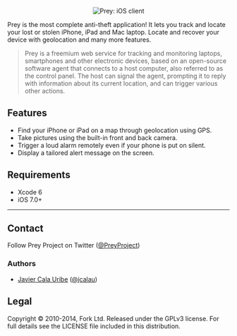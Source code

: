 <p align="center">
  <img src="https://github.com/prey/prey-ios-client/blob/master/Resources/Images/prey-text%402x.png?raw=true" alt="Prey: iOS client"/>
</p>

Prey is the most complete anti-theft application! It lets you track and locate your lost or stolen iPhone, iPad and Mac laptop. Locate and recover your device with geolocation and many more features.

> Prey is a freemium web service for tracking and monitoring laptops, smartphones and other electronic devices, based on an open-source software agent that connects to a host computer, also referred to as the control panel. The host can signal the agent, prompting it to reply with information about its current location, and can trigger various other actions.

## Features

- Find your iPhone or iPad on a map through geolocation using GPS.
- Take pictures using the built-in front and back camera.
- Trigger a loud alarm remotely even if your phone is put on silent.
- Display a tailored alert message on the screen.

## Requirements

- Xcode 6
- iOS 7.0+

---

## Contact

Follow Prey Project on Twitter ([@PreyProject](https://twitter.com/PreyProject))

### Authors

- [Javier Cala Uribe](http://github.com/jcalau) ([@jcalau](https://twitter.com/jcalau))

## Legal

Copyright © 2010-2014, Fork Ltd.
Released under the GPLv3 license.
For full details see the LICENSE file included in this distribution.
